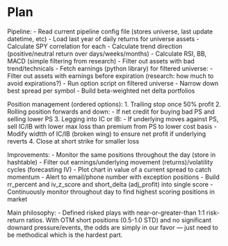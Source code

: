 # Plan

Pipeline:
    - Read current pipeline config file (stores universe, last update datetime, etc)
    - Load last year of daily returns for universe assets
        - Calculate SPY correlation for each
        - Calculate trend direction (positive/neutral return over days/weeks/months)
        - Calculate RSI, BB, MACD (simple filtering from research)
        - Filter out assets with bad trend/technicals
    - Fetch earnings (python library) for filtered universe:
        - Filter out assets with earnings before expiration (research: how much to avoid expirations?)
    - Run option script on filtered universe
        - Narrow down best spread per symbol
        - Build beta-weighted net delta portfolios

Position management (ordered options):
    1. Trailing stop once 50% profit
    2. Rolling position forwards and down:
        - If net credit for buying bad PS and selling lower PS
    3. Legging into IC or IB:
        - If underlying moves against PS, sell IC/IB with lower max loss than premium from PS to lower cost basis
        - Modify widtth of IC/IB (broken wing) to ensure net profit if underlying reverts
    4. Close at short strike for smaller loss

Improvements:
    - Monitor the same positions throughout the day (store in hashtable)
    - Filter out earnings/underlying movement (returns)/volatility cycles (forecasting IV)
    - Plot chart in value of a current spread to catch momentum
    - Alert to email/phone number with exception positions
    - Build rr_percent and iv_z_score and short_delta (adj_profit) into single score
    - Continuously monitor throughout day to find highest scoring positions in market

Main philosophy:
    - Defined risked plays with near-or-greater-than 1:1 risk-return ratios. With OTM short positions (0.5-1.0 STD) and no significant downard pressure/events, the odds are simply in our favor — just need to be methodical which is the hardest part.
